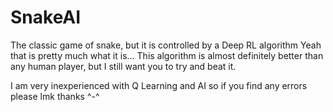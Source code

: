 # SnakeAI
The classic game of snake, but it is controlled by a Deep RL algorithm
Yeah that is pretty much what it is...
This algorithm is almost definitely better than any human player, but I still want you to try and beat it.

I am very inexperienced with Q Learning and AI so if you find any errors please lmk thanks ^-^
